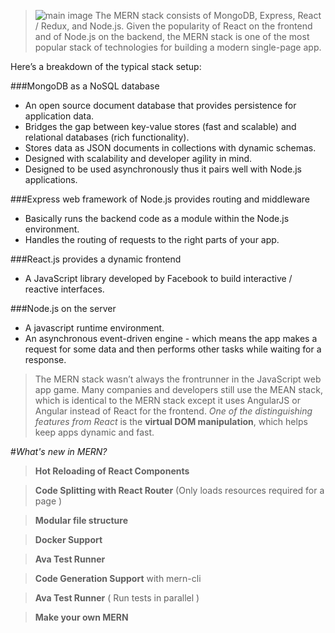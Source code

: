 >![main image](https://blog.hyperiondev.com/wp-content/uploads/2018/09/Blog-Article-MERN-Stack.jpg "MERN" )
>The MERN stack consists of MongoDB, Express, React / Redux, and Node.js. Given the popularity of React on the frontend and of Node.js on the backend, the MERN stack is one of the most popular stack of technologies for building a modern single-page app.

Here’s a breakdown of the typical stack setup:

###MongoDB as a NoSQL database
* An open source document database that provides persistence for application data.
* Bridges the gap between key-value stores (fast and scalable) and relational databases (rich functionality).
* Stores data as JSON documents in collections with dynamic schemas.
* Designed with scalability and developer agility in mind.
* Designed to be used asynchronously thus it pairs well with Node.js applications.

###Express web framework of Node.js provides routing and middleware

* Basically runs the backend code as a module within the Node.js environment.
* Handles the routing of requests to the right parts of your app.

###React.js provides a dynamic frontend

* A JavaScript library developed by Facebook to build interactive / reactive interfaces.

###Node.js on the server

* A javascript runtime environment.
* An asynchronous event-driven engine - which means the app makes a request for some data and then performs other tasks while waiting for a response.

>The MERN stack wasn’t always the frontrunner in the JavaScript web app game. Many companies and developers still use the MEAN stack, which is identical to the MERN stack except it uses AngularJS or Angular instead of React for the frontend. _One of the distinguishing features from React_ is the **virtual DOM manipulation**, which helps keep apps dynamic and fast.

#_What's new in MERN?_

>**Hot Reloading of React Components**

>**Code Splitting with React Router**
(Only loads resources required for a page )

>**Modular file structure**

>**Docker Support**

>**Ava Test Runner**

>**Code Generation Support**
with mern-cli

>**Ava Test Runner**
( Run tests in parallel )

>**Make your own MERN**

